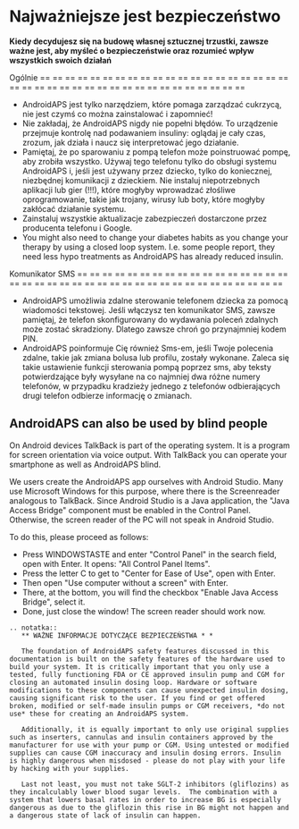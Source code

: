 # Najważniejsze jest bezpieczeństwo

**Kiedy decydujesz się na budowę własnej sztucznej trzustki, zawsze ważne jest, aby myśleć o bezpieczeństwie oraz rozumieć wpływ wszystkich swoich działań**

Ogólnie
== == == == == == == == == == == == == == == == == == == == == == == == == == == == == == == == == == == == == == ==

- AndroidAPS jest tylko narzędziem, które pomaga zarządzać cukrzycą, nie jest czymś co można zainstalować i zapomnieć!
- Nie zakładaj, że AndroidAPS nigdy nie popełni błędów. To urządzenie przejmuje kontrolę nad podawaniem insuliny: oglądaj je cały czas, zrozum, jak działa i naucz się interpretować jego działanie.
- Pamiętaj, że po sparowaniu z pompą telefon może poinstruować pompę, aby zrobiła wszystko. Używaj tego telefonu tylko do obsługi systemu AndroidAPS i, jeśli jest używany przez dziecko, tylko do koniecznej, niezbędnej komunikacji z dzieckiem. Nie instaluj niepotrzebnych aplikacji lub gier (!!!), które mogłyby wprowadzać złośliwe oprogramowanie, takie jak trojany, wirusy lub boty, które mogłyby zakłócać działanie systemu.
- Zainstaluj wszystkie aktualizacje zabezpieczeń dostarczone przez producenta telefonu i Google.
- You might also need to change your diabetes habits as you change your therapy by using a closed loop system. I.e. some people report, they need less hypo treatments as AndroidAPS has already reduced insulin.

Komunikator SMS
== == == == == == == == == == == == == == == == == == == == == == == == == == == == == == == == == == == == == == ==

- AndroidAPS umożliwia zdalne sterowanie telefonem dziecka za pomocą wiadomości tekstowej. Jeśli włączysz ten komunikator SMS, zawsze pamiętaj, że telefon skonfigurowany do wydawania poleceń zdalnych może zostać skradziony. Dlatego zawsze chroń go przynajmniej kodem PIN.
- AndroidAPS poinformuje Cię również Sms-em, jeśli Twoje polecenia zdalne, takie jak zmiana bolusa lub profilu, zostały wykonane. Zaleca się takie ustawienie funkcji sterowania pompą poprzez sms, aby teksty potwierdzające były wysyłane na co najmniej dwa różne numery telefonów, w przypadku kradzieży jednego z telefonów odbierających drugi telefon odbierze informację o zmianach.

## AndroidAPS can also be used by blind people

On Android devices TalkBack is part of the operating system. It is a program for screen orientation via voice output. With TalkBack you can operate your smartphone as well as AndroidAPS blind.

We users create the AndroidAPS app ourselves with Android Studio. Many use Microsoft Windows for this purpose, where there is the Screenreader analogous to TalkBack. Since Android Studio is a Java application, the "Java Access Bridge" component must be enabled in the Control Panel. Otherwise, the screen reader of the PC will not speak in Android Studio.

To do this, please proceed as follows:

- Press WINDOWSTASTE and enter "Control Panel" in the search field, open with Enter. It opens: "All Control Panel Items".
- Press the letter C to get to "Center for Ease of Use", open with Enter.
- Then open "Use computer without a screen" with Enter.
- There, at the bottom, you will find the checkbox "Enable Java Access Bridge", select it.
- Done, just close the window! The screen reader should work now.

```{eval-rst}
.. notatka::
   ** WAŻNE INFORMACJE DOTYCZĄCE BEZPIECZEŃSTWA * *

   The foundation of AndroidAPS safety features discussed in this documentation is built on the safety features of the hardware used to build your system. It is critically important that you only use a tested, fully functioning FDA or CE approved insulin pump and CGM for closing an automated insulin dosing loop. Hardware or software modifications to these components can cause unexpected insulin dosing, causing significant risk to the user. If you find or get offered broken, modified or self-made insulin pumps or CGM receivers, *do not use* these for creating an AndroidAPS system.

   Additionally, it is equally important to only use original supplies such as inserters, cannulas and insulin containers approved by the manufacturer for use with your pump or CGM. Using untested or modified supplies can cause CGM inaccuracy and insulin dosing errors. Insulin is highly dangerous when misdosed - please do not play with your life by hacking with your supplies.

   Last not least, you must not take SGLT-2 inhibitors (gliflozins) as they incalculably lower blood sugar levels.  The combination with a system that lowers basal rates in order to increase BG is especially dangerous as due to the gliflozin this rise in BG might not happen and a dangerous state of lack of insulin can happen.
```
